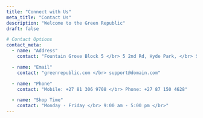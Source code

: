 ```yaml
---
title: "Connect with Us"
meta_title: "Contact Us"
description: "Welcome to the Green Republic"
draft: false

# Contact Options
contact_meta:
  - name: "Address"
    contact: "Fountain Grove Block 5 </br> 5 2nd Rd, Hyde Park, </br> South Africa"

  - name: "Email"
    contact: "greenrepublic.com </br> support@domain.com"

  - name: "Phone"
    contact: "Mobile: +27 81 306 9708 </br> Phone: +27 87 150 4628"

  - name: "Shop Time"
    contact: "Monday - Friday </br> 9:00 am - 5:00 pm </br>"
---
```

